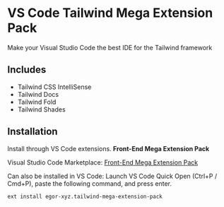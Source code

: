 # VS Code Tailwind Mega Extension Pack

Make your Visual Studio Code the best IDE for the Tailwind framework

## Includes

- Tailwind CSS IntelliSense
- Tailwind Docs
- Tailwind Fold
- Tailwind Shades

## Installation

Install through VS Code extensions. **Front-End Mega Extension Pack**

Visual Studio Code Marketplace: [Front-End Mega Extension Pack](https://marketplace.visualstudio.com/items?itemName=egor-xyz.tailwind-mega-extension-pack)

Can also be installed in VS Code: Launch VS Code Quick Open (Ctrl+P / Cmd+P), paste the following command, and press enter.

```shell
ext install egor-xyz.tailwind-mega-extension-pack
```
